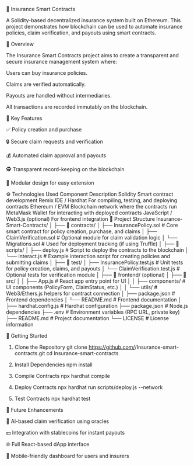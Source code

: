 🧾 Insurance Smart Contracts

A Solidity-based decentralized insurance system built on Ethereum.
This project demonstrates how blockchain can be used to automate insurance policies, claim verification, and payouts using smart contracts.

📌 Overview

The Insurance Smart Contracts project aims to create a transparent and secure insurance management system where:

Users can buy insurance policies.

Claims are verified automatically.

Payouts are handled without intermediaries.

All transactions are recorded immutably on the blockchain.

🧠 Key Features

✅ Policy creation and purchase

🔒 Secure claim requests and verification

💰 Automated claim approval and payouts

🕵️ Transparent record-keeping on the blockchain

🧩 Modular design for easy extension

⚙️ Technologies Used
Component	Description
Solidity	Smart contract development
Remix IDE / Hardhat	For compiling, testing, and deploying contracts
Ethereum / EVM	Blockchain network where the contracts run
MetaMask	Wallet for interacting with deployed contracts
JavaScript / Web3.js (optional)	For frontend integration
📂 Project Structure
Insurance-Smart-Contracts/
│
├── 📁 contracts/
│   ├── InsurancePolicy.sol        # Core smart contract for policy creation, purchase, and claims
│   ├── ClaimVerification.sol      # Optional module for claim validation logic
│   └── Migrations.sol             # Used for deployment tracking (if using Truffle)
│
├── 📁 scripts/
│   ├── deploy.js                  # Script to deploy the contracts to the blockchain
│   └── interact.js                # Example interaction script for creating policies and submitting claims
│
├── 📁 test/
│   ├── InsurancePolicy.test.js    # Unit tests for policy creation, claims, and payouts
│   └── ClaimVerification.test.js  # Optional tests for verification module
│
├── 📁 frontend/ (optional)
│   ├── 📁 src/
│   │   ├── App.js                 # React app entry point for UI
│   │   ├── components/            # UI components (PolicyForm, ClaimStatus, etc.)
│   │   └── utils/                 # Web3/Ethers.js helpers for contract connection
│   ├── package.json               # Frontend dependencies
│   └── README.md                  # Frontend documentation
│
├── hardhat.config.js              # Hardhat configuration
├── package.json                   # Node.js dependencies
├── .env                           # Environment variables (RPC URL, private key)
├── README.md                      # Project documentation
└── LICENSE                        # License information

🚀 Getting Started
1. Clone the Repository
git clone https://github.com/<your-username>/Insurance-smart-contracts.git
cd Insurance-smart-contracts

2. Install Dependencies
npm install

3. Compile Contracts
npx hardhat compile

4. Deploy Contracts
npx hardhat run scripts/deploy.js --network <network-name>

5. Test Contracts
npx hardhat test

🧩 Future Enhancements

🧠 AI-based claim verification using oracles

💵 Integration with stablecoins for instant payouts

🌐 Full React-based dApp interface

📱 Mobile-friendly dashboard for users and insurers
